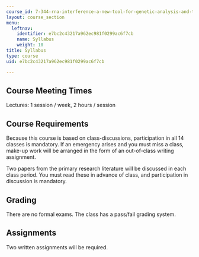 ```yaml
---
course_id: 7-344-rna-interference-a-new-tool-for-genetic-analysis-and-therapeutics-fall-2004
layout: course_section
menu:
  leftnav:
    identifier: e7bc2c43217a962ec981f0299ac6f7cb
    name: Syllabus
    weight: 10
title: Syllabus
type: course
uid: e7bc2c43217a962ec981f0299ac6f7cb

---
```


Course Meeting Times
--------------------

Lectures: 1 session / week, 2 hours / session

Course Requirements
-------------------

Because this course is based on class-discussions, participation in all 14 classes is mandatory. If an emergency arises and you must miss a class, make-up work will be arranged in the form of an out-of-class writing assignment.

Two papers from the primary research literature will be discussed in each class period. You must read these in advance of class, and participation in discussion is mandatory.

Grading
-------

There are no formal exams. The class has a pass/fail grading system.

Assignments
-----------

Two written assignments will be required.